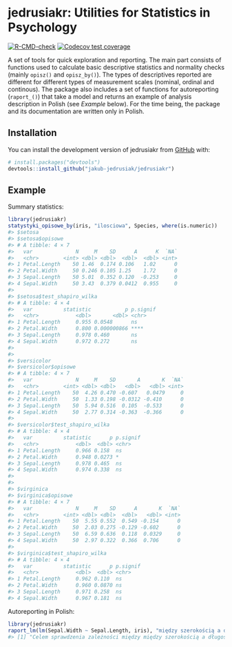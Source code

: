 
<!-- README.md is generated from README.Rmd. Please edit that file -->

# jedrusiakr: Utilities for Statistics in Psychology

<!-- badges: start -->

[![R-CMD-check](https://github.com/jakub-jedrusiak/jedrusiakr/actions/workflows/R-CMD-check.yaml/badge.svg)](https://github.com/jakub-jedrusiak/jedrusiakr/actions/workflows/R-CMD-check.yaml)
[![Codecov test
coverage](https://codecov.io/gh/jakub-jedrusiak/jedrusiakr/branch/master/graph/badge.svg)](https://app.codecov.io/gh/jakub-jedrusiak/jedrusiakr?branch=master)
<!-- badges: end -->

A set of tools for quick exploration and reporting. The main part
consists of functions used to calculate basic descriptive statistics and
normality checks (mainly `opisz()` and `opisz_by()`). The types of
descriptives reported are different for different types of measurement
scales (nominal, ordinal and continous). The package also includes a set
of functions for autoreporting (`raport_()`) that take a model and
returns an example of analysis description in Polish (see *Example*
below). For the time being, the package and its documentation are
written only in Polish.

## Installation

You can install the development version of jedrusiakr from
[GitHub](https://github.com/) with:

``` r
# install.packages("devtools")
devtools::install_github("jakub-jedrusiak/jedrusiakr")
```

## Example

Summary statistics:

``` r
library(jedrusiakr)
statystyki_opisowe_by(iris, "ilosciowa", Species, where(is.numeric))
#> $setosa
#> $setosa$opisowe
#> # A tibble: 4 × 7
#>   var              N     M    SD      A      K  `NA`
#>   <chr>        <int> <dbl> <dbl>  <dbl>  <dbl> <int>
#> 1 Petal.Length    50 1.46  0.174 0.106   1.02      0
#> 2 Petal.Width     50 0.246 0.105 1.25    1.72      0
#> 3 Sepal.Length    50 5.01  0.352 0.120  -0.253     0
#> 4 Sepal.Width     50 3.43  0.379 0.0412  0.955     0
#> 
#> $setosa$test_shapiro_wilka
#> # A tibble: 4 × 4
#>   var          statistic           p p.signif
#>   <chr>            <dbl>       <dbl> <chr>   
#> 1 Petal.Length     0.955 0.0548      ns      
#> 2 Petal.Width      0.800 0.000000866 ****    
#> 3 Sepal.Length     0.978 0.460       ns      
#> 4 Sepal.Width      0.972 0.272       ns      
#> 
#> 
#> $versicolor
#> $versicolor$opisowe
#> # A tibble: 4 × 7
#>   var              N     M    SD       A       K  `NA`
#>   <chr>        <int> <dbl> <dbl>   <dbl>   <dbl> <int>
#> 1 Petal.Length    50  4.26 0.470 -0.607   0.0479     0
#> 2 Petal.Width     50  1.33 0.198 -0.0312 -0.410      0
#> 3 Sepal.Length    50  5.94 0.516  0.105  -0.533      0
#> 4 Sepal.Width     50  2.77 0.314 -0.363  -0.366      0
#> 
#> $versicolor$test_shapiro_wilka
#> # A tibble: 4 × 4
#>   var          statistic      p p.signif
#>   <chr>            <dbl>  <dbl> <chr>   
#> 1 Petal.Length     0.966 0.158  ns      
#> 2 Petal.Width      0.948 0.0273 *       
#> 3 Sepal.Length     0.978 0.465  ns      
#> 4 Sepal.Width      0.974 0.338  ns      
#> 
#> 
#> $virginica
#> $virginica$opisowe
#> # A tibble: 4 × 7
#>   var              N     M    SD      A       K  `NA`
#>   <chr>        <int> <dbl> <dbl>  <dbl>   <dbl> <int>
#> 1 Petal.Length    50  5.55 0.552  0.549 -0.154      0
#> 2 Petal.Width     50  2.03 0.275 -0.129 -0.602      0
#> 3 Sepal.Length    50  6.59 0.636  0.118  0.0329     0
#> 4 Sepal.Width     50  2.97 0.322  0.366  0.706      0
#> 
#> $virginica$test_shapiro_wilka
#> # A tibble: 4 × 4
#>   var          statistic      p p.signif
#>   <chr>            <dbl>  <dbl> <chr>   
#> 1 Petal.Length     0.962 0.110  ns      
#> 2 Petal.Width      0.960 0.0870 ns      
#> 3 Sepal.Length     0.971 0.258  ns      
#> 4 Sepal.Width      0.967 0.181  ns
```

Autoreporting in Polish:

``` r
library(jedrusiakr)
raport_lm(lm(Sepal.Width ~ Sepal.Length, iris), "między szerokością a długością płatków irysów")
#> [1] "Celem sprawdzenia zależności między między szerokością a długością płatków irysów przeprowadzono analizę regresji. Model okazał się nieistotny statystycznie ($F(1, 148) = 2,07$; $p = 0,152$)."
```
